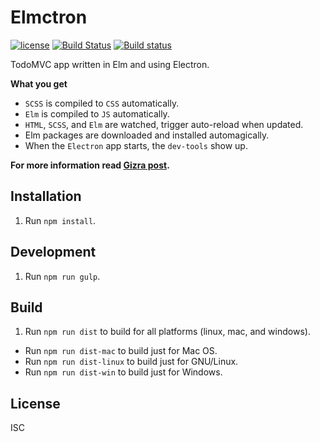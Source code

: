 # Elmctron

[![license](https://img.shields.io/badge/license-ISC-blue.svg)](https://github.com/nirgn975/Elmctron/blob/master/LICENSE) [![Build Status](https://travis-ci.org/nirgn975/Elmctron.svg?branch=master)](https://travis-ci.org/nirgn975/Elmctron) [![Build status](https://ci.appveyor.com/api/projects/status/ouaskt8wyeummjfv/branch/master?svg=true)](https://ci.appveyor.com/project/nirgn975/elmctron/branch/master)

TodoMVC app written in Elm and using Electron.

**What you get**

 * `SCSS` is compiled to `CSS` automatically.
 * `Elm` is compiled to `JS` automatically.
 * `HTML`, `SCSS`, and `Elm` are watched, trigger auto-reload when updated.
 * Elm packages are downloaded and installed automagically.
 * When the `Electron` app starts, the `dev-tools` show up.

**For more information read [Gizra post](http://www.gizra.com/content/elm-electron-build/).**

## Installation

1. Run `npm install`.

## Development

1. Run `npm run gulp`.

## Build

1. Run `npm run dist` to build for all platforms (linux, mac, and windows).

 * Run `npm run dist-mac` to build just for Mac OS.
 * Run `npm run dist-linux` to build just for GNU/Linux.
 * Run `npm run dist-win` to build just for Windows.

## License

ISC
